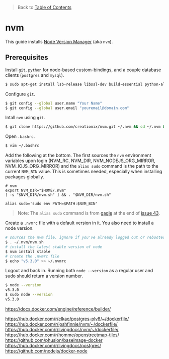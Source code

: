 > Back to [Table of Contents](https://github.com/jpfluger/examples)

# nvm

This guide installs [Node Version Manager](https://github.com/creationix/nvm) (aka `nvm`).

## Prerequisites

Install `git`, `python` for node-based custom-bindings, and a couple database clients (`postgres` and `mysql`).

```bash
$ sudo apt-get install lsb-release libssl-dev build-essential python-all rlwrap curl git imagemagick postgresql-client mysql-client
```

Configure `git`.

```bash
$ git config --global user.name "Your Name"
$ git config --global user.email "youremail@domain.com"
```

Intall `nvm` using `git`.

```bash
$ git clone https://github.com/creationix/nvm.git ~/.nvm && cd ~/.nvm && git checkout `git describe --abbrev=0 --tags`
```

Open `.bashrc`.

```bash
$ vim ~/.bashrc
```

Add the following at the bottom. The first sources the `nvm` environment variables upon login (NVM_RC, NVM_DIR, NVM_NODEJS_ORG_MIRROR, NVM_IOJS_ORG_MIRROR) and the `alias sudo` command is the path to the current `NVM_BIN` value. This is sometimes needed, especially when installing packages globally. 

```vim
# nvm
export NVM_DIR="$HOME/.nvm"
[ -s "$NVM_DIR/nvm.sh" ] && . "$NVM_DIR/nvm.sh"

alias sudo='sudo env PATH=$PATH:$NVM_BIN'
```

> Note: The `alias sudo` command is from [gagle](https://github.com/gagle) at the end of [issue 43](https://github.com/creationix/nvm/issues/43).

Create a `.nvmrc` file with a default version in it. You also need to install a node version. 

```bash
# sources the nvm file. ignore if you've already logged out or rebooted b/c doing so invokes .bashrc, which sources the file as well
$ . ~/.nvm/nvm.sh
# install the latest stable version of node
$ nvm install stable 
# create the .nvmrc file
$ echo "v5.3.0" >> ~/.nvmrc
```

Logout and back in. Running both `node --version` as a regular user and sudo should return a version number.

```bash
$ node --version
v5.3.0
$ sudo node --version
v5.3.0
```


https://docs.docker.com/engine/reference/builder/

https://hub.docker.com/r/clkao/postgres-plv8/~/dockerfile/
https://hub.docker.com/r/joshfinnie/nvm/~/dockerfile/
https://hub.docker.com/r/livingdocs/nvm/~/dockerfile/
https://hub.docker.com/r/homme/openstreetmap-tiles/
https://github.com/phusion/baseimage-docker
https://hub.docker.com/r/livingdocs/postgres/
https://github.com/nodejs/docker-node